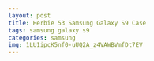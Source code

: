 ```yaml
---
layout: post
title: Herbie 53 Samsung Galaxy S9 Case
tags: samsung galaxy s9
categories: samsung
img: 1LU1ipcK5nf0-uUQ2A_z4VAWBVmfDt7EV
---
```

